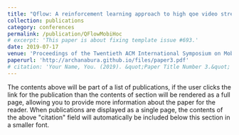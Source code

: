 ```yaml
---
title: "Qflow: A reinforcement learning approach to high qoe video streaming over wireless networks, Rajarshi Bhattacharyya, Archana Bura, Desik Rengarajan, Mason Rumuly, Srinivas Shakkottai, Dileep Kalathil, Ricky KP Mok, Amogh Dhamdhere"
collection: publications
category: conferences
permalink: /publication/QFlowMobiHoc
# excerpt: 'This paper is about fixing template issue #693.'
date: 2019-07-17
venue: 'Proceedings of the Twentieth ACM International Symposium on Mobile Ad Hoc Networking and Computing'
paperurl: 'http://archanabura.github.io/files/paper3.pdf'
# citation: 'Your Name, You. (2019). &quot;Paper Title Number 3.&quot; <i>GitHub Journal of Bugs</i>. 1(3).'
---
```


The contents above will be part of a list of publications, if the user clicks the link for the publication than the contents of section will be rendered as a full page, allowing you to provide more information about the paper for the reader. When publications are displayed as a single page, the contents of the above "citation" field will automatically be included below this section in a smaller font.
